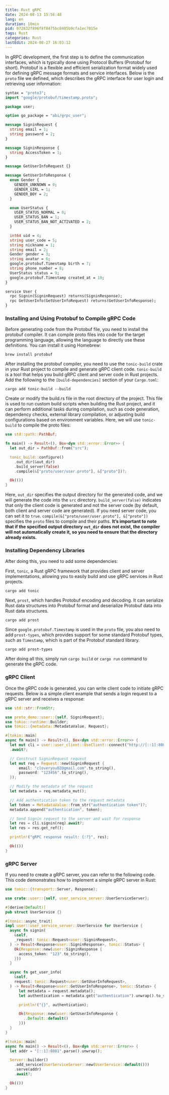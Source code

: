 ```yaml
---
title: Rust gRPC
date: 2024-08-13 15:56:48
lang: en
duration: 10min
pid: 072832f896f8f8475bc8405b9cfa1ec7015e
tags: Rust
categories: Rust
lastEdit: 2024-08-27 16:03:12
---
```


In gRPC development, the first step is to define the communication interfaces, which is typically done using Protocol Buffers (Protobuf for short). Protobuf is a flexible and efficient serialization format widely used for defining gRPC message formats and service interfaces. Below is the `proto` file we defined, which describes the gRPC interface for user login and retrieving user information:

```proto
syntax = "proto3";
import "google/protobuf/timestamp.proto";

package user;

option go_package = "abi/grpc_user";

message SigninRequest {
  string email = 1;
  string password = 2;
}

message SigninResponse {
  string AccessToken = 1;
}

message GetUserInfoRequest {}

message GetUserInfoResponse {
  enum Gender {
    GENDER_UNKNOWN = 0;
    GENDER_GIRL = 1;
    GENDER_BOY = 2;
  }

  enum UserStatus {
    USER_STATUS_NORMAL = 0;
    USER_STATUS_BAN = 1;
    USER_STATUS_BAN_NOT_ACTIVATED = 2;
  }

  int64 uid = 4;
  string user_code = 5;
  string nickname = 1;
  string email = 2;
  Gender gender = 3;
  string avatar = 6;
  google.protobuf.Timestamp birth = 7;
  string phone_number = 8;
  UserStatus status = 9;
  google.protobuf.Timestamp created_at = 10;
}

service User {
  rpc Signin(SigninRequest) returns(SigninResponse);
  rpc GetUserInfo(GetUserInfoRequest) returns(GetUserInfoResponse);
}
```

### Installing and Using Protobuf to Compile gRPC Code

Before generating code from the Protobuf file, you need to install the protobuf compiler. It can compile proto files into code for the target programming language, allowing the language to directly use these definitions. You can install it using Homebrew:

```shell
brew install protobuf
```

After installing the protobuf compiler, you need to use the `tonic-build` crate in your Rust project to compile and generate gRPC client code. `tonic-build` is a tool that helps you build gRPC client and server code in Rust projects. Add the following to the `[build-dependencies]` section of your `Cargo.toml`:

```shell
cargo add tonic-build --build
```

Create or modify the build.rs file in the root directory of the project. This file is used to run custom build scripts when building the Rust project, and it can perform additional tasks during compilation, such as code generation, dependency checks, external library compilation, or adjusting build configurations based on environment variables. Here, we will use `tonic-build` to compile the proto files:

```rust
use std::path::PathBuf;

fn main() -> Result<(), Box<dyn std::error::Error>> {
  let out_dir = PathBuf::from("src");

  tonic_build::configure()
    .out_dir(&out_dir)
    .build_server(false)
    .compile(&["proto/user/user.proto"], &["proto"])?;

  Ok(())
}
```

Here, `out_dir` specifies the output directory for the generated code, and we will generate the code into the `src` directory. `build_server(false)` indicates that only the client code is generated and not the server code (by default, both client and server code are generated). If you need server code, you can set it to `true`. `compile(&["proto/user/user.proto"], &["proto"])` specifies the `proto` files to compile and their paths. **It’s important to note that if the specified output directory `out_dir` does not exist, the compiler will not automatically create it, so you need to ensure that the directory already exists.**

### Installing Dependency Libraries

After doing this, you need to add some dependencies:

First, `tonic`, a Rust gRPC framework that provides client and server implementations, allowing you to easily build and use gRPC services in Rust projects.

```shell
cargo add tonic
```

Next, `prost`, which handles Protobuf encoding and decoding. It can serialize Rust data structures into Protobuf format and deserialize Protobuf data into Rust data structures.

```shell
cargo add prost
```

Since `google.protobuf.Timestamp` is used in the `proto` file, you also need to add `prost-types`, which provides support for some standard Protobuf types, such as `Timestamp`, which is part of the Protobuf standard library.

```shell
cargo add prost-types
```

After doing all this, simply run `cargo build` or `cargo run` command to generate the gRPC code.

### gRPC Client

Once the gRPC code is generated, you can write client code to initiate gRPC requests. Below is a simple client example that sends a login request to a gRPC server and receives a response:

```rust
use std::str::FromStr;

use proto_demo::user::{self, SigninRequest};
use tokio::runtime::Builder;
use tonic::{metadata::MetadataValue, Request};

#[tokio::main]
async fn main() -> Result<(), Box<dyn std::error::Error>> {
  let mut cli = user::user_client::UseClient::connect("http://[::1]:8081")
  .await?;

  // Construct SigninRequest request
  let mut req = Request::new(SigninRequest {
      email: "cloveryou02@gmail.com".to_string(),
      password: "123456".to_string(),
  });

  // Modify the metadata of the request
  let metadata = req.metadata_mut();

  // Add authentication token to the request metadata
  let token = MetadataValue::from_str("authentication token")?;
  metadata.append("authentication", token);

  // Send Signin request to the server and wait for response
  let res = cli.signin(req).await?;
  let res = res.get_ref();

  println!("gRPC response result: {:?}", res);

  Ok(())
}
```

### gRPC Server

If you need to create a gRPC server, you can refer to the following code. This code demonstrates how to implement a simple gRPC server in Rust:

```rust
use tonic::{transport::Server, Response};

use crate::user::{self, user_service_server::UserServiceServer};

#[derive(Default)]
pub struct UserService {}

#[tonic::async_trait]
impl user::user_service_server::UserService for UserService {
  async fn signin(
    &self,
    _request: tonic::Request<user::SigninRequest>,
  ) -> Result<Response<user::SigninResponse>, tonic::Status> {
    Ok(Response::new(user::SigninResponse {
      access_token: "123".to_string(),
    }))
  }

  async fn get_user_info(
    &self,
    request: tonic::Request<user::GetUserInfoRequest>,
  ) -> Result<Response<user::GetUserInfoResponse>, tonic::Status> {
      let metadata = request.metadata();
      let authentication = metadata.get("authentication").unwrap().to_str().unwrap();

      println!("{}", authentication);

      Ok(Response::new(user::GetUserInfoResponse {
        ..Default::default()
      }))
  }
}

#[tokio::main]
async fn main() -> Result<(), Box<dyn std::error::Error>> {
  let addr = "[::1]:8081".parse().unwrap();

  Server::builder()
    .add_service(UserServiceServer::new(UserService::default()))
    .serve(addr)
    .await?;

  Ok(())
}
```
